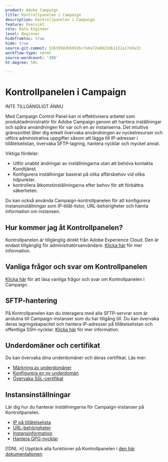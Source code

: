 ```yaml
---
product: Adobe Campaign
title: Kontrollpanelen i Campaign
description: Kontrollpanelen i Campaign
feature: Översikt
role: Data Engineer
level: Beginner
hidefromtoc: true
hide: true
source-git-commit: 5363950db5092bc7e0a72a0823db1132a17dda33
workflow-type: tm+mt
source-wordcount: '358'
ht-degree: 58%

---
```


# Kontrollpanelen i Campaign

INTE TILLGÄNGLIGT ÄNNU

Med Campaign Control Panel kan ni effektivisera arbetet som produktadministratör för Adobe Campaign genom att hantera inställningar och spåra användningen för var och en av instanserna. Det intuitiva gränssnittet låter dig enkelt övervaka användningen av nyckelresurser och utföra administrativa uppgifter såsom att lägga till IP-adresser i tillåtelselistan, övervaka SFTP-lagring, hantera nycklar och mycket annat.

Viktiga fördelar:

* Utför snabbt ändringar av inställningarna utan att behöva kontakta Kundtjänst.
* Konfigurera inställningar baserat på olika affärsbehov vid olika tidpunkter.
* kontrollera åtkomstinställningarna efter behov för att förbättra säkerheten.

Du kan också använda Campaign-kontrollpanelen för att konfigurera instansinställningar som IP-tillåt-listor, URL-behörigheter och hämta information om instansen.

## Hur kommer jag åt Kontrollpanelen?

Kontrollpanelen är tillgänglig direkt från Adobe Experience Cloud. Den är endast tillgänglig för administratörsanvändare. [Klicka här](https://experienceleague.adobe.com/docs/control-panel/using/discover-control-panel/accessing-control-panel.html) för mer information.

## Vanliga frågor och svar om Kontrollpanelen

[Klicka här](https://experienceleague.adobe.com/docs/control-panel/using/discover-control-panel/key-features.html) för att läsa vanliga frågor och svar om Kontrollpanelen i Campaign.

## SFTP-hantering

På Kontrollpanelen kan du interagera med alla SFTP-servrar som är anslutna till Campaign-instanser som du har tillgång till. Du kan övervaka deras lagringskapacitet och hantera IP-adresser på tillåtelselistan och offentliga SSH-nycklar. [Klicka här](https://experienceleague.adobe.com/docs/control-panel/using/sftp-management/about-sftp-management.html?lang=sv#sftp-management) för mer information.

## Underdomäner och certifikat

Du kan övervaka dina underdomäner och deras certifikat. Läs mer:
* [Märkning av underdomäner](https://experienceleague.adobe.com/docs/control-panel/using/subdomains-and-certificates/subdomains-branding.html)
* [Konfigurera en ny underdomän](https://experienceleague.adobe.com/docs/control-panel/using/subdomains-and-certificates/setting-up-new-subdomain.html)
* [Övervaka SSL-certifikat](https://experienceleague.adobe.com/docs/control-panel/using/subdomains-and-certificates/monitoring-ssl-certificates.html)

## Instansinställningar

Lär dig hur du hanterar inställningarna för Campaign-instanser på Kontrollpanelen.
* [IP på tillåtelselista](https://experienceleague.adobe.com/docs/control-panel/using/instances-settings/ip-allow-listing-instance-access.html)
* [URL-behörigheter](https://experienceleague.adobe.com/docs/control-panel/using/instances-settings/url-permissions.html)
* [Instansinformation](https://experienceleague.adobe.com/docs/control-panel/using/instances-settings/instance-details.html)
* [Hantera GPG-nycklar](https://experienceleague.adobe.com/docs/control-panel/using/instances-settings/gpg-keys-management.html)

[!DNL :arrow_upper_right:] Upptäck alla funktioner på Kontrollpanelen i  [den här dokumentationen](https://experienceleague.adobe.com/docs/control-panel/using/control-panel-home.html?lang=sv)
